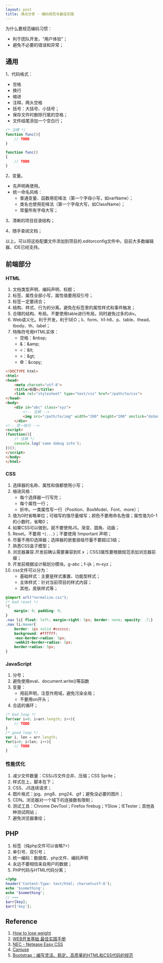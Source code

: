 ```yaml
---
layout: post
title: 沸点分享 - 编码规范与最佳实践
---
```


为什么要规范编码习惯：

- 利于团队开发，“用户体验”；
- 避免不必要的错误和异常；

## 通用

1、代码格式：

- 空格
- 换行
- 缩进
- 注释，两头空格
- 括号：大括号、小括号；
- 保存文件时删除行尾的空格；
- 文件结尾添加一个空白行；

```javascript
/* 注释 */
function func(){
	// TODO
}

function func()
{
	// TODO
}
```

2、变量。

- 先声明再使用。
- 统一命名风格：
	- 普通变量、函数用驼峰法（第一个字母小写，如varName）；
	- 类名也使用驼峰法（第一个字母大写，如ClassName）；
	- 常量所有字母大写；

3、清晰的项目目录结构；

4、随手查阅文档；

以上。可以将这些配置文件添加到项目的.editorconfig文件中。目前大多数编辑器、IDE已经支持。

## 前端部分

### HTML

1. 文档类型声明、编码声明、标题；
2. 标签、属性全部小写，属性值要用双引号；
3. 标签一定要闭合；
4. 结构、样式、行为的分离。避免在标签里的属性样式和事件触发；
5. 合理的结构、布局。不要使用table进行布局，同时避免过多的div。
6. Web语义化。利于开发，利于SEO；li、form、h1-h6、p、table、thead、tbody、th、label；
7. 特殊符号用HTML实体：
	- 空格：&amp;nbsp;
	- &：&amp;amp;
	- &lt;：&amp;lt;
	- &gt;：&amp;gt;
	- &copy;：&amp;copy;

```html
<!DOCTYPE html>
<html>
<head>
	<meta charset="utf-8">
	<title>标题</title>
	<link rel="stylesheet" type="text/css" href="/path/to/css">
</head>
<body>
	<div id="abc" class="xyz">
		<!-- 注释 -->
		<img src="/path/to/img" width="200" height="200" onclick="doSomething()">
	</div>
<!-- 空一些行 -->
<script>
(function(){
	/* 注释 */
	console.log('some debug info');
})();
</script>
</body>
</html>
```

### CSS

1. 选择器的名称、属性和值都使用小写；
2. 缩进风格：
	- 每个选择器一行写完；
	- 每个属性一行；
	- 折中。一类属性写一行（Position、BoxModel、Font、more）；
3. 值为0时省略单位；可缩写的值尽量缩写；颜色不要用命名色值；属性值为0-1的小数时，省略0；
4. 如果CSS可以做到，就不要使用JS。渐变、圆角、动画；
5. Reset。不要用 ``*{...}``；不要使用 !important 声明；
6. 尽量不用ID选择器；选择器的嵌套层级尽量不要超过3级；
7. 熟悉CSS盒子模型；
8. 浏览器兼容.开发前确认需要兼容到IEｘ；CSS3属性要根据规范添加浏览器前缀；
9. 开发前根据设计稿划分模块。g-abc；f-ijk；m-xyz；
10. css文件可以分为：
	- 基础样式：主要是样式重置、功能型样式；
	- 主体样式：针对当前项目的样式内容；
	- 其他，皮肤样式等； 

```css
@import url("normalize.css");
/* bad reset */
*{
	margin: 0; padding: 0;
}
.nav li{ float: left; margin-right: 5px; border: none; opacity: .7;}
.nav li:hover{
	border: 1px solid #cccccc;
	background: #ffffff;
	-moz-border-radius: 5px;
	-webkit-border-radius: 5px;
	border-radius: 5px;
}
```

### JavaScript

1. 分号；
2. 避免使用eval、document.write()等函数
3. 变量：
	- 用前声明，注意作用域，避免污染全局；
	- 不要用on开头；
4. 合适的循环；

```javascript
/* bad loop */
for(var i=0; i<arr.length; i++){
	// TODO
}
/* good loop */
var i, len = arr.length;
for(i=0; i<len; i++){
	// TODO
}
```

### 性能优化

1. 减少文件数量：CSS/JS文件合并、压缩；CSS Sprite；
2. 样式在上，脚本在下；
3. CSS、JS连续请求；
4. 图片格式：jpg、png8、png24、gif；避免没必要的图片；
5. CDN。浏览器对一个域下的连接数有限制；
6. 测试工具：Chrome DevTool；Firefox firebug；YSlow；IETester；其他各种测试网站；
7. 避免浏览器重绘；


## PHP

1. <?php ... ?>标签（纯php文件可以省略?>）
2. 单引号、双引号；
3. 统一编码：数据库、php文件、编码声明
4. 永远不要相信来自用户的数据；
5. PHP代码与HTML代码分离；

```php
<?php
header('Content-Type: text/html; charset=utf-8');
echo '$something';
echo "$something";
// ===
$arr[key];
$arr['key'];
```


## Reference

1. [How to lose weight](http://browserdiet.com/zh/)
2. [WEB开发基础 最佳实践手册](http://wf.uisdc.com/cn/performance/)
3. [NEC - Netease Easy CSS](http://nec.netease.com/)
4. [Caniuse](http://caiuse.com)
5. [Bootstrap：编写灵活、稳定、高质量的HTML和CSS代码的规范](http://codeguide.bootcss.com/)